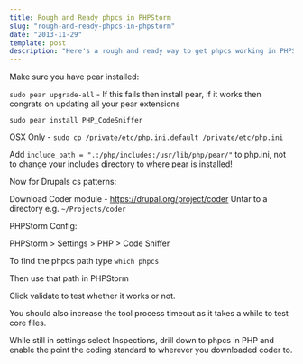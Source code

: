 ```yaml
---
title: Rough and Ready phpcs in PHPStorm
slug: "rough-and-ready-phpcs-in-phpstorm"
date: "2013-11-29"
template: post
description: "Here's a rough and ready way to get phpcs working in PHPStorm"
---
```

Make sure you have pear installed:

`sudo pear upgrade-all` - If this fails then install pear, if it works then congrats on updating all your pear extensions

`sudo pear install PHP_CodeSniffer`

OSX Only - `sudo cp /private/etc/php.ini.default /private/etc/php.ini`

Add `include_path = ".:/php/includes:/usr/lib/php/pear/"` to php.ini, not to change your includes directory to where pear is installed!


Now for Drupals cs patterns:

Download Coder module - https://drupal.org/project/coder
Untar to a directory e.g. `~/Projects/coder`


PHPStorm Config:

PHPStorm > Settings > PHP > Code Sniffer

To find the phpcs path type `which phpcs`

Then use that path in PHPStorm

Click validate to test whether it works or not.

You should also increase the tool process timeout as it takes a while to test core files.


While still in settings select Inspections, drill down to phpcs in PHP and enable the point the coding standard to wherever you downloaded coder to.

